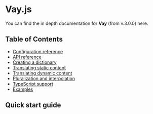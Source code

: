 <!-- @format -->

# Vay.js

You can find the in depth documentation for **Vay** (from v.3.0.0) here.

## Table of Contents

-   [Configuration reference](./configuration.md)
-   [API reference](./api.md)
-   [Creating a dictionary](./creating-a-dictionary.md)
-   [Translating static content](./translating-static-content.md)
-   [Translating dynamic content](./translating-dynamic-content.md)
-   [Pluralization and interpolation](./pluralization-and-interpolation.md)
-   [TypeScript support](./using-vay-with-typescript.md)
-   [Examples](./examples.md)

## Quick start guide
